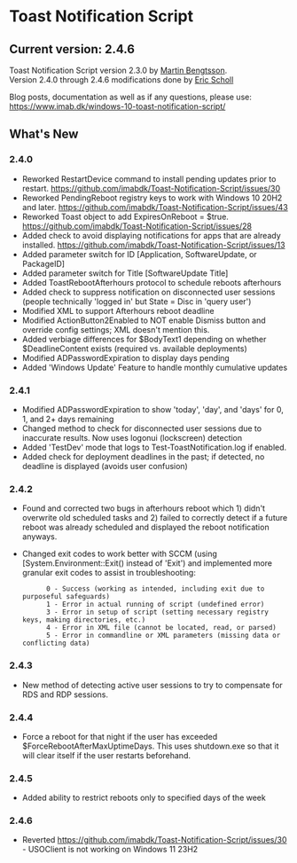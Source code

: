 # Toast Notification Script  
  
## Current version: 2.4.6  
  
Toast Notification Script version 2.3.0 by [Martin Bengtsson](https://www.imab.dk).  
Version 2.4.0 through 2.4.6 modifications done by [Eric Scholl](https://github.com/cbastech/)  
  
Blog posts, documentation as well as if any questions, please use: https://www.imab.dk/windows-10-toast-notification-script/  
  
## What's New  
  
### 2.4.0
         
* Reworked RestartDevice command to install pending updates prior to restart.  https://github.com/imabdk/Toast-Notification-Script/issues/30  
* Reworked PendingReboot registry keys to work with Windows 10 20H2 and later.  https://github.com/imabdk/Toast-Notification-Script/issues/43   
* Reworked Toast object to add ExpiresOnReboot = $true.  https://github.com/imabdk/Toast-Notification-Script/issues/28
* Added check to avoid displaying notifications for apps that are already installed. https://github.com/imabdk/Toast-Notification-Script/issues/13  
* Added parameter switch for ID [Application, SoftwareUpdate, or PackageID]  
* Added parameter switch for Title [SoftwareUpdate Title]  
* Added ToastRebootAfterhours protocol to schedule reboots afterhours  
* Added check to suppress notification on disconnected user sessions (people technically 'logged in' but State = Disc in 'query user')  
* Modified XML to support Afterhours reboot deadline  
* Modified ActionButton2Enabled to NOT enable Dismiss button and override config settings; XML doesn't mention this.  
* Added verbiage differences for $BodyText1 depending on whether $DeadlineContent exists (required vs. available deployments)  
* Modified ADPasswordExpiration to display days pending  
* Added 'Windows Update' Feature to handle monthly cumulative updates 

### 2.4.1
* Modified ADPasswordExpiration to show 'today', 'day', and 'days' for 0, 1, and 2+ days remaining  
* Changed method to check for disconnected user sessions due to inaccurate results. Now uses logonui (lockscreen) detection  
* Added 'TestDev' mode that logs to Test-ToastNotification.log if enabled.  
* Added check for deployment deadlines in the past; if detected, no deadline is displayed (avoids user confusion)
  
### 2.4.2
* Found and corrected two bugs in afterhours reboot which 1) didn't overwrite old scheduled tasks and 2) failed to correctly detect if a future reboot was already scheduled and displayed the reboot notification anyways.  
* Changed exit codes to work better with SCCM (using [System.Environment::Exit() instead of 'Exit') and implemented more granular exit codes to assist in troubleshooting:
  
            0 - Success (working as intended, including exit due to purposeful safeguards)  
            1 - Error in actual running of script (undefined error)  
            3 - Error in setup of script (setting necessary registry keys, making directories, etc.)  
            4 - Error in XML file (cannot be located, read, or parsed)  
            5 - Error in commandline or XML parameters (missing data or conflicting data)  
         
### 2.4.3
* New method of detecting active user sessions to try to compensate for RDS and RDP sessions.  
### 2.4.4
* Force a reboot for that night if the user has exceeded $ForceRebootAfterMaxUptimeDays.  This uses shutdown.exe so that it will clear itself if the user restarts beforehand.  
### 2.4.5
* Added ability to restrict reboots only to specified days of the week  
### 2.4.6
* Reverted https://github.com/imabdk/Toast-Notification-Script/issues/30 - USOClient is not working on Windows 11 23H2  
